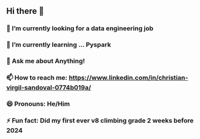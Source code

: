 ## Hi there 👋

### 🔭 I’m currently looking for a data engineering job
### 🌱 I’m currently learning ... Pyspark
### 💬 Ask me about Anything!
### 📫 How to reach me: https://www.linkedin.com/in/christian-virgil-sandoval-0774b019a/
### 😄 Pronouns: He/Him
### ⚡ Fun fact: Did my first ever v8 climbing grade 2 weeks before 2024
